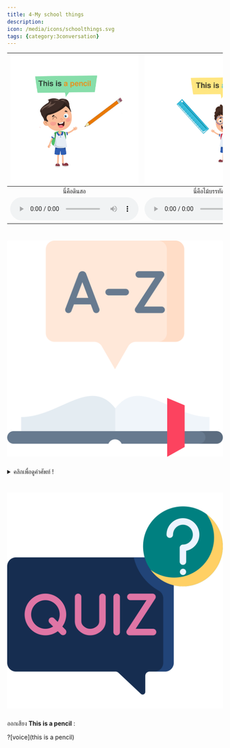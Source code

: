 ```yaml
---
title: 4-My school things
description: 
icon: /media/icons/schoolthings.svg
tags: {category:3conversation}
---
```



<div class="carrousel">

|![](/media/img/my&#x20;school&#x20;things/this&#x20;is&#x20;a&#x20;pencil.svg)|![](/media/img/my&#x20;school&#x20;things/this&#x20;is&#x20;a&#x20;ruler.svg)|![](/media/img/my&#x20;school&#x20;things/this&#x20;is&#x20;an&#x20;eraser.svg)|![](/media/img/my&#x20;school&#x20;things/this&#x20;is&#x20;a&#x20;notebook.svg)|
| :----: | :----: | :----: | :----: |
|นี่คือดินสอ|นี่คือไม้บรรทัด|นี่คือยางลบ|นี่คือสมุดบันทึก|
|![](/media/audio/this&#x20;is&#x20;a&#x20;pencil.mp3)|![](/media/audio/this&#x20;is&#x20;a&#x20;ruler.mp3)|![](/media/audio/this&#x20;is&#x20;an&#x20;eraser.mp3)|![](/media/audio/this&#x20;is&#x20;a&#x20;notebook.mp3)|

</div>


# ![icon-collapsed](/media/icons/dictionary.svg)

<details>
<summary>คลิกเพื่อดูคำศัพท์ !</summary>
<div class="carrousel">

|![](/media/img/stationary/notebook.svg)|![](/media/img/stationary/highlighter.svg)|![](/media/img/stationary/cutter.svg)|![](/media/img/stationary/pen.svg)|![](/media/img/stationary/eraser.svg)|![](/media/img/stationary/glue&#x20;stick.svg)|![](/media/img/stationary/dictionary.svg)|![](/media/img/stationary/textbook.svg)|![](/media/img/stationary/correcting&#x20;fluid.svg)|![](/media/img/stationary/crayon.svg)|![](/media/img/stationary/colored&#x20;paper.svg)|![](/media/img/stationary/workbook.svg)|![](/media/img/stationary/scissors.svg)|![](/media/img/stationary/drawing&#x20;book.svg)|![](/media/img/stationary/pencil.svg)|![](/media/img/stationary/sharpener.svg)|![](/media/img/stationary/calculator.svg)|![](/media/img/stationary/stapler.svg)|![](/media/img/stationary/ruler.svg)|
| :----: | :----: | :----: | :----: | :----: | :----: | :----: | :----: | :----: | :----: | :----: | :----: | :----: | :----: | :----: | :----: | :----: | :----: | :----: |
|notebook|highlighter|cutter|pen|eraser|glue stick|dictionary|textbook|correcting fluid|crayon|colored paper|workbook|scissors|drawing book|pencil|sharpener|calculator|stapler|ruler|
|สมุดบันทึก|ปากกาเน้นข้อความ|มีดคัตเตอร์|ปากกา|ยางลบ|กาวแท่ง|พจนานุกรม|หนังสือเรียน|ของเหลวแก้คําผิด|สีเทียน|กระดาษสี|สมุดทํางาน|กรรไกร|สมุดวาดภาพ|ดินสอ|กบเหลาดินสอ|เครื่องคิดเลข|เครื่องเย็บกระดาษ|ไม้บรรทัด|
|![](/media/audio/notebook.mp3)|![](/media/audio/highlighter.mp3)|![](/media/audio/cutter.mp3)|![](/media/audio/pen.mp3)|![](/media/audio/eraser.mp3)|![](/media/audio/glue&#x20;stick.mp3)|![](/media/audio/dictionary.mp3)|![](/media/audio/textbook.mp3)|![](/media/audio/correcting&#x20;fluid.mp3)|![](/media/audio/crayon.mp3)|![](/media/audio/colored&#x20;paper.mp3)|![](/media/audio/workbook.mp3)|![](/media/audio/scissors.mp3)|![](/media/audio/drawing&#x20;book.mp3)|![](/media/audio/pencil.mp3)|![](/media/audio/sharpener.mp3)|![](/media/audio/calculator.mp3)|![](/media/audio/stapler.mp3)|![](/media/audio/ruler.mp3)|

</div>

</details>



# ![icon](/media/icons/quiz.svg) 

ออกเสียง **This is a pencil** :

?[voice](this is a pencil)